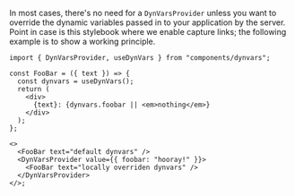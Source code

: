 In most cases, there's no need for a `DynVarsProvider` unless you want to
override the dynamic variables passed in to your application by the server.
Point in case is this stylebook where we enable capture links; the following
example is to show a working principle.

```tsx
import { DynVarsProvider, useDynVars } from "components/dynvars";

const FooBar = ({ text }) => {
  const dynvars = useDynVars();
  return (
    <div>
      {text}: {dynvars.foobar || <em>nothing</em>}
    </div>
  );
};

<>
  <FooBar text="default dynvars" />
  <DynVarsProvider value={{ foobar: "hooray!" }}>
    <FooBar text="locally overriden dynvars" />
  </DynVarsProvider>
</>;
```
